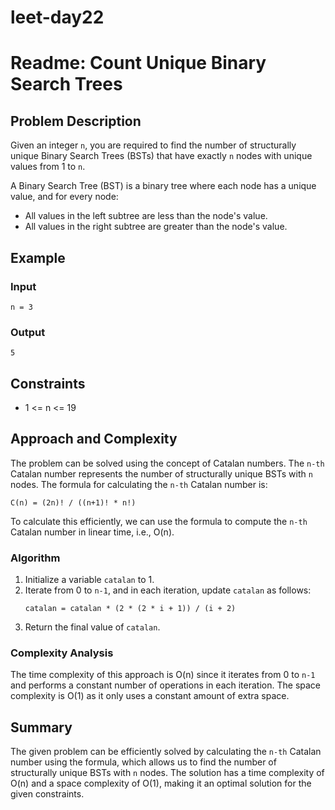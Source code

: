 # leet-day22

# Readme: Count Unique Binary Search Trees

## Problem Description

Given an integer `n`, you are required to find the number of structurally unique Binary Search Trees (BSTs) that have exactly `n` nodes with unique values from 1 to `n`.

A Binary Search Tree (BST) is a binary tree where each node has a unique value, and for every node:

- All values in the left subtree are less than the node's value.
- All values in the right subtree are greater than the node's value.

## Example

### Input
```
n = 3
```

### Output
```
5
```

## Constraints

- 1 <= n <= 19

## Approach and Complexity

The problem can be solved using the concept of Catalan numbers. The `n-th` Catalan number represents the number of structurally unique BSTs with `n` nodes. The formula for calculating the `n-th` Catalan number is:

```
C(n) = (2n)! / ((n+1)! * n!)
```

To calculate this efficiently, we can use the formula to compute the `n-th` Catalan number in linear time, i.e., O(n).

### Algorithm

1. Initialize a variable `catalan` to 1.
2. Iterate from 0 to `n-1`, and in each iteration, update `catalan` as follows:
   ```
   catalan = catalan * (2 * (2 * i + 1)) / (i + 2)
   ```
3. Return the final value of `catalan`.

### Complexity Analysis

The time complexity of this approach is O(n) since it iterates from 0 to `n-1` and performs a constant number of operations in each iteration. The space complexity is O(1) as it only uses a constant amount of extra space.

## Summary

The given problem can be efficiently solved by calculating the `n-th` Catalan number using the formula, which allows us to find the number of structurally unique BSTs with `n` nodes. The solution has a time complexity of O(n) and a space complexity of O(1), making it an optimal solution for the given constraints.
